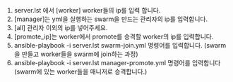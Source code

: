 1. server.lst 에서 [worker] worker들의 ip를 입력 합니다.
2. [manager]는 yml을 실행하는 swarm을 만드는 관리자의 ip를 입력합니다.
3. [all] 관리자 이외의 ip를 넣어주세요.
4. [promote_ip]는 worker에서 promote를 승격할 worker의 ip를 입력합니다.
5. ansible-playbook -i server.lst swarm-join.yml 명령어를 입력합니다. (swarm을 만들고 worker들을 swarm에 join하는 과정)
6. ansible-playbook -i server.lst manager-promote.yml 명령어를 입력합니다 (swarm에 있는 worker들을 매니저로 승격합니다.)